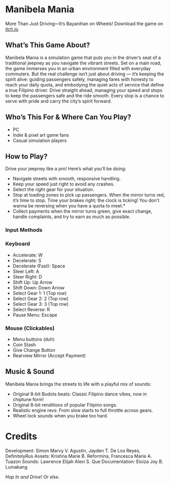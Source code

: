 # Manibela Mania
More Than Just Driving—It’s Bayanihan on Wheels! Download the game on [itch.io](https://definitelyrus.itch.io/manibela-mania).


## What’s This Game About?
Manibela Mania is a simulation game that puts you in the driver’s seat of a traditional jeepney as you navigate the vibrant streets. 
Set on a main road, the game immerses you in an urban environment filled with everyday commuters. But the real challenge isn’t just about driving — it’s keeping the spirit alive: guiding passengers safely, managing fares with honesty to reach your daily quota, and embodying the quiet acts of service that define a true Filipino driver.
Drive straight ahead, managing your speed and stops to keep the passengers safe and the ride smooth. Every stop is a chance to serve with pride and carry the city’s spirit forward.


## Who’s This For & Where Can You Play?
- PC
- Indie & pixel art game fans
- Casual simulation players


## How to Play?
Drive your jeepney like a pro! Here’s what you’ll be doing:
- Navigate streets with smooth, responsive handling.
- Keep your speed just right to avoid any crashes.
- Select the right gear for your situation.
- Stop at loading zones to pick up passengers. When the mirror turns red, it’s time to stop. Time your brakes right; the clock is ticking! You don't wanna be reversing when you have a quota to meet.*
- Collect payments when the mirror turns green, give exact change, handle complaints, and try to earn as much as possible.

### Input Methods
### Keyboard 
- Accelerate: W
- Decelerate: S
- Decelerate (Fast): Space
- Steer Left: A
- Steer Right: D
- Shift Up: Up Arrow
- Shift Down: Down Arrow
- Select Gear 1: 1 (Top row)
- Select Gear 2: 2 (Top row)
- Select Gear 3: 3 (Top row)
- Select Reverse: R
- Pause Menu: Escape

### Mouse (Clickables)
- Menu buttons (duh)
- Coin Stash
- Give Change Button
- Rearview Mirror (Accept Payment)


## Music & Sound
Manibela Mania brings the streets to life with a playful mix of sounds:
- Original 8-bit Budots beats: Classic Filipino dance vibes, now in chiptune form!
- Original 8-bit renditions of popular Filipino songs.
- Realistic engine revs: From slow starts to full throttle across gears.
- Wheel lock sounds when you brake too hard.


# Credits
Development: Simon Marvy V. Agustin, Jayden T. De Los Reyes, DefinitelyRus
Assets: Krishna Marie B. Reformina, Francesca Marie A. Tuazon
Sounds: Lawrence Elijah Alexi S. Que
Documentation: Eloiza Joy B. Lumakang


_Hop In and Drive! Or else._
